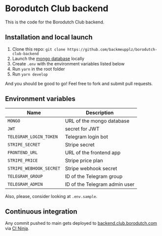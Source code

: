 # Borodutch Club backend

This is the code for the Borodutch Club backend.

## Installation and local launch

1. Clone this repo: `git clone https://github.com/backmeupplz/borodutch-club-backend`
2. Launch the [mongo database](https://www.mongodb.com/) locally
3. Create `.env` with the environment variables listed below
4. Run `yarn` in the root folder
5. Run `yarn develop`

And you should be good to go! Feel free to fork and submit pull requests.

## Environment variables

| Name                    | Description                   |
| ----------------------- | ----------------------------- |
| `MONGO`                 | URL of the mongo database     |
| `JWT`                   | secret for JWT                |
| `TELEGRAM_LOGIN_TOKEN`  | Telegram login bot            |
| `STRIPE_SECRET`         | Stripe secret                 |
| `FRONTEND_URL`          | URL of the frontend app       |
| `STRIPE_PRICE`          | Stripe price plan             |
| `STRIPE_WEBHOOK_SECRET` | Stripe webhook secret         |
| `TELEGRAM_GROUP`        | ID of the Telegram group      |
| `TELEGRAM_ADMIN`        | ID of the Telegram admin user |

Also, please, consider looking at `.env.sample`.

## Continuous integration

Any commit pushed to main gets deployed to [backend.club.borodutch.com](https://backend.club.borodutch.com) via [CI Ninja](https://github.com/backmeupplz/ci-ninja).
